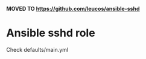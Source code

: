 **MOVED TO https://github.com/leucos/ansible-sshd**

Ansible sshd role
=================

Check defaults/main.yml
